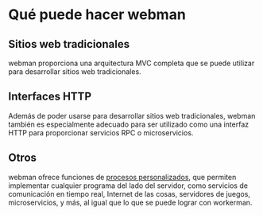 # Qué puede hacer webman

## Sitios web tradicionales
webman proporciona una arquitectura MVC completa que se puede utilizar para desarrollar sitios web tradicionales.

## Interfaces HTTP
Además de poder usarse para desarrollar sitios web tradicionales, webman también es especialmente adecuado para ser utilizado como una interfaz HTTP para proporcionar servicios RPC o microservicios.

## Otros
webman ofrece funciones de [procesos personalizados](process.md), que permiten implementar cualquier programa del lado del servidor, como servicios de comunicación en tiempo real, Internet de las cosas, servidores de juegos, microservicios, y más, al igual que lo que se puede lograr con workerman.
